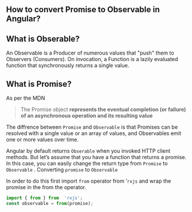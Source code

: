 ## How to convert Promise to Observable in Angular?

## What is Obserable?

An Observable is a Producer of numerous values that "push" them to Observers (Consumers). On invocation, a Function is a lazily evaluated function that synchronously returns a single value.

## What is Promise?
As per the MDN

>The Promise object **represents the eventual completion (or failure) of an asynchronous operation and its resulting value**

The diffrence between `Promise` and `Observable` is that Promises can be resolved with a single value or an array of values, and Observables emit one or more values over time.


Angular by default returns  `Obserable`  when you invoked HTTP client methods. But let’s assume that you have a function that returns a promise. In this case, you can easily change the return type from  `Promise`  to  `Observable` . Converting `promise` to `Observable` 

In order to do this first import  `from`  operator from ’`rxjs`  and wrap the promise in the from the operator.

```javascript
import { from } from  'rxjs';
const observable = from(promise);
```
<!--stackedit_data:
eyJoaXN0b3J5IjpbMTk2MzA3OTY3Ml19
-->